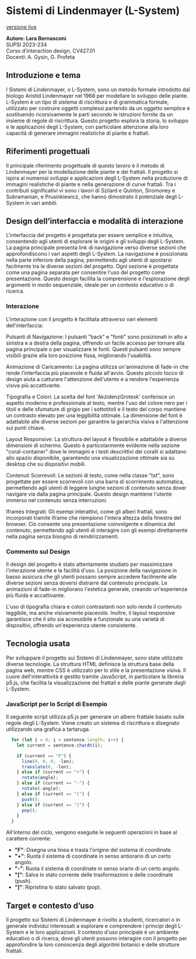 # Sistemi di Lindenmayer (L-System)
[versione live](https://larobernasconi.github.io/l-system/)

**Autore: Lara Bernasconi**  
SUPSI 2023-234  
Corso d’interaction design, CV427.01  
Docenti: A. Gysin, G. Profeta  

## Introduzione e tema
I Sistemi di Lindenmayer, o L-System, sono un metodo formale introdotto dal biologo Aristid Lindenmayer nel 1968 per modellare lo sviluppo delle piante. L-System è un tipo di sistema di riscrittura e di grammatica formale, utilizzato per costruire oggetti complessi partendo da un oggetto semplice e sostituendo ricorsivamente le parti secondo le istruzioni fornite da un insieme di regole di riscrittura. Questo progetto esplora la storia, lo sviluppo e le applicazioni degli L-System, con particolare attenzione alla loro capacità di generare immagini realistiche di piante e frattali.

## Riferimenti progettuali
Il principale riferimento progettuale di questo lavoro è il metodo di Lindenmayer per la modellazione delle piante e dei frattali. Il progetto si ispira ai numerosi sviluppi e applicazioni degli L-System nella produzione di immagini realistiche di piante e nella generazione di curve frattali. Tra i contributi significativi vi sono i lavori di Szilard e Quinton, Siromoney e Subramanian, e Prusinkiewicz, che hanno dimostrato il potenziale degli L-System in vari ambiti.

## Design dell’interfaccia e modalità di interazione

L'interfaccia del progetto è progettata per essere semplice e intuitiva, consentendo agli utenti di esplorare le origini e gli sviluppi degli L-System. La pagina principale presenta link di navigazione verso diverse sezioni che approfondiscono i vari aspetti degli L-System. La navigazione è posizionata nella parte inferiore della pagina, permettendo agli utenti di spostarsi facilmente tra le diverse sezioni del progetto. Ogni sezione è progettata come una pagina separata per consentire l'uso del progetto come presentazione. Questo design facilita la comprensione e l'esplorazione degli argomenti in modo sequenziale, ideale per un contesto educativo o di ricerca.

### Interazione

L'interazione con il progetto è facilitata attraverso vari elementi dell'interfaccia:

Pulsanti di Navigazione: I pulsanti "back" e "fonti" sono posizionati in alto a sinistra e a destra della pagina, offrendo un facile accesso per tornare alla pagina principale o per visualizzare le fonti. Questi pulsanti sono sempre visibili grazie alla loro posizione fissa, migliorando l'usabilità.

Animazione di Caricamento: La pagina utilizza un'animazione di fade-in che rende l'interfaccia più piacevole e fluida all'avvio. Questo piccolo tocco di design aiuta a catturare l'attenzione dell'utente e a rendere l'esperienza visiva più accattivante.

Tipografia e Colori: La scelta del font 'AkzidenzGrotesk' conferisce un aspetto moderno e professionale al testo, mentre l'uso del colore nero per i titoli e delle sfumature di grigio per i sottotitoli e il testo del corpo mantiene un contrasto elevato per una leggibilità ottimale. La dimensione del font è adattabile alle diverse sezioni per garantire la gerarchia visiva e l'attenzione sui punti chiave.

Layout Responsive: La struttura del layout è flessibile e adattabile a diverse dimensioni di schermo. Questo è particolarmente evidente nella sezione "coral-container" dove le immagini e i testi descrittivi dei coralli si adattano allo spazio disponibile, garantendo una visualizzazione ottimale sia su desktop che su dispositivi mobili.

Contenuti Scorrevoli: Le sezioni di testo, come nella classe "txt", sono progettate per essere scorrevoli con una barra di scorrimento automatica, permettendo agli utenti di leggere lunghe sezioni di contenuto senza dover navigare via dalla pagina principale. Questo design mantiene l'utente immerso nel contenuto senza interruzioni.

Iframes Integrati: Gli esempi interattivi, come gli alberi frattali, sono incorporati tramite iframe che riempiono l'intera altezza della finestra del browser. Ciò consente una presentazione coinvolgente e dinamica del contenuto, permettendo agli utenti di interagire con gli esempi direttamente nella pagina senza bisogno di reindirizzamenti.

### Commento sul Design

Il design del progetto è stato attentamente studiato per massimizzare l'interazione utente e la facilità d'uso. La posizione della navigazione in basso assicura che gli utenti possano sempre accedere facilmente alle diverse sezioni senza doversi distrarre dal contenuto principale. Le animazioni di fade-in migliorano l'estetica generale, creando un'esperienza più fluida e accattivante.

L'uso di tipografia chiara e colori contrastanti non solo rende il contenuto leggibile, ma anche visivamente piacevole. Inoltre, il layout responsive garantisce che il sito sia accessibile e funzionale su una varietà di dispositivi, offrendo un'esperienza utente consistente.


## Tecnologia usata
Per sviluppare il progetto sui Sistemi di Lindenmayer, sono state utilizzate diverse tecnologie. La struttura HTML definisce la struttura base della pagina web, mentre CSS è utilizzato per lo stile e la presentazione visiva. Il cuore dell'interattività è gestito tramite JavaScript, in particolare la libreria p5.js, che facilita la visualizzazione dei frattali e delle piante generate dagli L-System.


### JavaScript per lo Script di Esempio

Il seguente script utilizza p5.js per generare un albero frattale basato sulle regole degli L-System. Viene creato un sistema di riscrittura e disegnato utilizzando una grafica a tartaruga.


```javascript
  for (let i = 0; i < sentence.length; i++) {
    let current = sentence.charAt(i);

    if (current == "F") {
      line(0, 0, 0, -len);
      translate(0, -len);
    } else if (current == "+") {
      rotate(angle);
    } else if (current == "-") {
      rotate(-angle);
    } else if (current == "[") {
      push();
    } else if (current == "]") {
      pop();
    }
  }
```


All'interno del ciclo, vengono eseguite le seguenti operazioni in base al carattere corrente:
- **"F"**: Disegna una linea e trasla l'origine del sistema di coordinate.
- **"+"**: Ruota il sistema di coordinate in senso antiorario di un certo angolo.
- **"-"**: Ruota il sistema di coordinate in senso orario di un certo angolo.
- **"["**: Salva lo stato corrente delle trasformazioni e delle coordinate (push).
- **"]"**: Ripristina lo stato salvato (pop).


## Target e contesto d’uso
Il progetto sui Sistemi di Lindenmayer è rivolto a studenti, ricercatori o in generale individui interessati a esplorare e comprendere i principi degli L-System e le loro applicazioni. Il contesto d'uso principale è un ambiente educativo o di ricerca, dove gli utenti possono interagire con il progetto per approfondire la loro conoscenza degli algoritmi botanici e delle strutture frattali.
